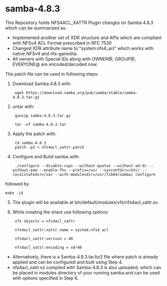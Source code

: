 # samba-4.8.3
This Repository holds NFS4ACL_XATTR Plugin changes on Samba 4.8.3 which can be summarized as:

* Implemented another set of XDR structure and APIs which are compliant with NFSv4 ACL Format prescribed in RFC 7530
* Changed XDR attribute name to "system.nfs4_acl" which works with native NFSv4 and nfs-ganesha.
* All owners with Special IDs along with OWNER@, GROUP@, EVERYONE@ are encoded/decoded now.


The patch file can be used in following steps:

1. Download Samba 4.8.3 with:

		wget https://download.samba.org/pub/samba/stable/samba-4.8.3.tar.gz  

2. untar with: 

		gunzip samba-4.8.3.tar.gz 

		tar -xf samba-4.8.3.tar

3. Apply the patch with: 
	
		cd samba-4.8.3
		patch -p3 < nfs4acl_xattr.patch

4. Configure and Build samba with: 

		./configure --disable-cups --without-quotas --without-ad-dc --without-pam --enable-fhs --prefix=/usr --sysconfdir=/etc/ --localstatedir=/var --with-modulesdir=/usr/lib64/samba/ configure

followed by 

	make -j4

5. The plugin will be available at bin/default/modules/vfs/nfs4acl_xattr.so 

6. While creating the share use following options

        vfs objects = nfs4acl_xattr
	
        nfs4acl_xattr:xattr_name = system.nfs4_acl
	
        nfs4acl_xattr:version = 40
	
        nfs4acl_xattr:encoding = xdr40
        


* Alternatively, there is a Samba-4.8.3.tar.bz2 file where patch is already applied and can be configured and built using Step 4.
* nfs4acl_xattr.so compiled with Samba-4.8.3 is also uploaded, which can be placed in modules directory of your running samba and can be used with options specified in Step 6. 







